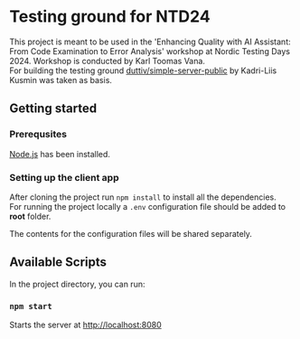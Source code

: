 # Testing ground for NTD24

This project is meant to be used in the 'Enhancing Quality with AI Assistant: From Code Examination to Error Analysis' workshop at Nordic Testing Days 2024.
Workshop is conducted by Karl Toomas Vana.\
For building the testing ground [duttiv/simple-server-public](https://github.com/duttiv/simple-server-public) by Kadri-Liis Kusmin was taken as basis.

## Getting started

### Prerequsites

[Node.js](https://nodejs.org/en/download) has been installed.

### Setting up the client app

After cloning the project run `npm install` to install all the dependencies.\
For running the project locally a `.env` configuration file should be added to **root** folder.

The contents for the configuration files will be shared separately.

## Available Scripts

In the project directory, you can run:

### `npm start`

Starts the server at [http://localhost:8080](http://localhost:8080)
